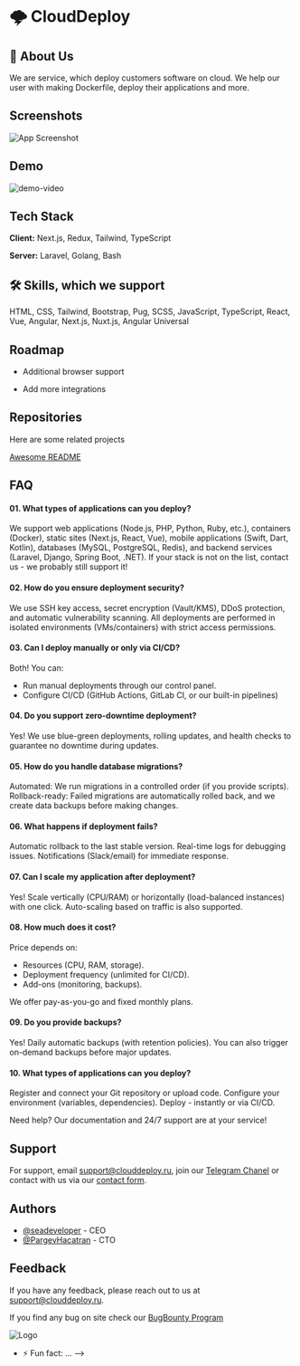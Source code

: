 # 🌩️ CloudDeploy




## 🚀 About Us

We are service, which deploy customers software on cloud. We help our user with making Dockerfile, deploy their applications and more.




## Screenshots

![App Screenshot](https://via.placeholder.com/468x300?text=App+Screenshot+Here)


## Demo

![demo-video](https://)

## Tech Stack

**Client:** Next.js, Redux, Tailwind, TypeScript

**Server:** Laravel, Golang, Bash


## 🛠 Skills, which we support

HTML, CSS, Tailwind, Bootstrap, Pug, SCSS, JavaScript, TypeScript, React, Vue, Angular, Next.js, Nuxt.js, Angular Universal


## Roadmap

- Additional browser support

- Add more integrations


## Repositories

Here are some related projects

[Awesome README](https://github.com/matiassingers/awesome-readme)


## FAQ

#### 01. What types of applications can you deploy?

We support web applications (Node.js, PHP, Python, Ruby, etc.), containers (Docker), static sites (Next.js, React, Vue), mobile applications (Swift, Dart, Kotlin), databases (MySQL, PostgreSQL, Redis), and backend services (Laravel, Django, Spring Boot, .NET). If your stack is not on the list, contact us - we probably still support it!

#### 02. How do you ensure deployment security?

We use SSH key access, secret encryption (Vault/KMS), DDoS protection, and automatic vulnerability scanning. All deployments are performed in isolated environments (VMs/containers) with strict access permissions.

#### 03. Can I deploy manually or only via CI/CD?

Both! You can:

- Run manual deployments through our control panel.
- Configure CI/CD (GitHub Actions, GitLab CI, or our built-in pipelines)

#### 04. Do you support zero-downtime deployment?

Yes! We use blue-green deployments, rolling updates, and health checks to guarantee no downtime during updates.

#### 05. How do you handle database migrations?

Automated: We run migrations in a controlled order (if you provide scripts).
Rollback-ready: Failed migrations are automatically rolled back, and we create data backups before making changes.

#### 06. What happens if deployment fails?

Automatic rollback to the last stable version.
Real-time logs for debugging issues.
Notifications (Slack/email) for immediate response.

#### 07. Can I scale my application after deployment?

Yes! Scale vertically (CPU/RAM) or horizontally (load-balanced instances) with one click. Auto-scaling based on traffic is also supported.

#### 08. How much does it cost?

Price depends on:

- Resources (CPU, RAM, storage).
- Deployment frequency (unlimited for CI/CD).
- Add-ons (monitoring, backups).

We offer pay-as-you-go and fixed monthly plans.

#### 09. Do you provide backups?

Yes! Daily automatic backups (with retention policies). You can also trigger on-demand backups before major updates.

#### 10. What types of applications can you deploy?

Register and connect your Git repository or upload code.
Configure your environment (variables, dependencies).
Deploy - instantly or via CI/CD.

Need help? Our documentation and 24/7 support are at your service!


## Support

For support, email support@clouddeploy.ru, join our [Telegram Chanel](https://t.me/clouddeploy) or contact with us via our [contact form]("https://clouddeploy.ru/contact").


## Authors

- [@seadeveloper](https://www.github.com/seadeveloper) - CEO
- [@PargevHacatran](https://www.github.com/PargevHacatran) - CTO



## Feedback

If you have any feedback, please reach out to us at support@clouddeploy.ru. 

If you find any bug on site check our [BugBounty Program]("https://clouddeploy.ru/bug-bounty")


![Logo](https://dev-to-uploads.s3.amazonaws.com/uploads/articles/th5xamgrr6se0x5ro4g6.png)

- ⚡ Fun fact: ...
-->
